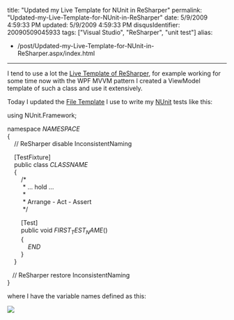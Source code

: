 title: "Updated my Live Template for NUnit in ReSharper"
permalink: "Updated-my-Live-Template-for-NUnit-in-ReSharper"
date: 5/9/2009 4:59:33 PM
updated: 5/9/2009 4:59:33 PM
disqusIdentifier: 20090509045933
tags: ["Visual Studio", "ReSharper", "unit test"]
alias:
 - /post/Updated-my-Live-Template-for-NUnit-in-ReSharper.aspx/index.html
---
I tend to use a lot the [Live Template of ReSharper](http://www.jetbrains.com/resharper/features/code_templates.html), for example working for some time now with the WPF MVVM pattern I created a ViewModel template of such a class and use it extensively.

Today I updated the [File Template](http://www.jetbrains.com/resharper/features/code_templates.html#File_Templates) I use to write my [NUnit](http://nunit.com/index.php) tests like this:
<!-- more -->

using NUnit.Framework; 

namespace $NAMESPACE$     
{      
    // ReSharper disable InconsistentNaming 

    [TestFixture]     
    public class $CLASSNAME$      
    {          
        /*      
         * ... hold ...      
         *       
         * Arrange - Act - Assert      
         */ 

        [Test]     
        public void $FIRST_TEST_NAME$()      
        {      
            $END$      
        }      
    } 

   // ReSharper restore InconsistentNaming     
}

where I have the variable names defined as this:

![](http://farm4.static.flickr.com/3326/3515113386_55481b1a06_o.png)
